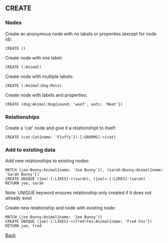 ## CREATE  

### Nodes  

Create an anonymous node with no labels or properties (except for node id):
```
CREATE ()
```
Create node with one label:
```
CREATE (:Animal)
```
Create node with multiple labels:
```
CREATE (:Animal:Dog:Male)
```
Create node with labels and properties:
```
CREATE (dog:Animal:Dog{sound: 'woof', eats: 'Meat'})
```

### Relationships

Create a 'cat' node and give it a relationshipt to itself:
```
CREATE (cat:Cat{name: 'Fluffy'})-[:GROOMS]->(cat)
```

### Add to existing data

Add new relationships to existing nodes:
```
MATCH (joe:Bunny:Animal{name: 'Joe Bunny'}), (sarah:Bunny:Animal{name: 'Sarah Bunny'})
CREATE UNIQUE (joe)-[:LIKES]->(sarah), (joe)<-[:LIKES]-(sarah)
RETURN joe, sarah
```
Note: UNIQUE keyword ensures relationship only created if it does not already exist  

Create new relationship and node with existing node:
```
MATCH (joe:Bunny:Animal{name: 'Joe Bunny'})
CREATE UNIQUE (joe)-[:LIKES]->(fred:Fox:Animal{name: 'Fred Fox'})
RETURN joe, fred
```

[Back](../README.md)